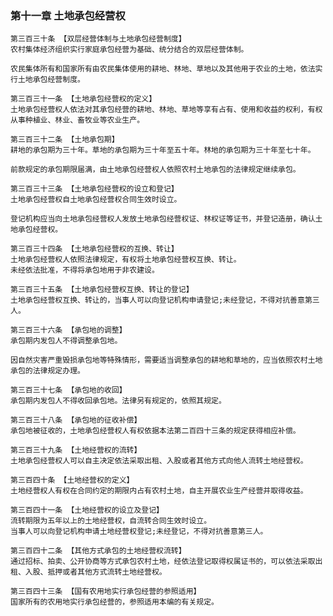 ### 第十一章 土地承包经营权

    第三百三十条 【双层经营体制与土地承包经营制度】
    农村集体经济组织实行家庭承包经营为基础、统分结合的双层经营体制。
    
    农民集体所有和国家所有由农民集体使用的耕地、林地、草地以及其他用于农业的土地，依法实行土地承包经营制度。
    
    第三百三十一条 【土地承包经营权的定义】
    土地承包经营权人依法对其承包经营的耕地、林地、草地等享有占有、使用和收益的权利，有权从事种植业、林业、畜牧业等农业生产。
    
    第三百三十二条 【土地承包期】
    耕地的承包期为三十年。草地的承包期为三十年至五十年。林地的承包期为三十年至七十年。
    
    前款规定的承包期限届满，由土地承包经营权人依照农村土地承包的法律规定继续承包。
    
    第三百三十三条 【土地承包经营权的设立和登记】
    土地承包经营权自土地承包经营权合同生效时设立。
    
    登记机构应当向土地承包经营权人发放土地承包经营权证、林权证等证书，并登记造册，确认土地承包经营权。
    
    第三百三十四条 【土地承包经营权的互换、转让】
    土地承包经营权人依照法律规定，有权将土地承包经营权互换、转让。
    未经依法批准，不得将承包地用于非农建设。
    
    第三百三十五条 【土地承包经营权互换、转让的登记】
    土地承包经营权互换、转让的，当事人可以向登记机构申请登记;未经登记，不得对抗善意第三人。
    
    第三百三十六条 【承包地的调整】
    承包期内发包人不得调整承包地。
    
    因自然灾害严重毁损承包地等特殊情形，需要适当调整承包的耕地和草地的，应当依照农村土地承包的法律规定办理。
    
    第三百三十七条 【承包地的收回】
    承包期内发包人不得收回承包地。法律另有规定的，依照其规定。
    
    第三百三十八条 【承包地的征收补偿】
    承包地被征收的，土地承包经营权人有权依据本法第二百四十三条的规定获得相应补偿。
    
    第三百三十九条 【土地经营权的流转】
    土地承包经营权人可以自主决定依法采取出租、入股或者其他方式向他人流转土地经营权。
    
    第三百四十条 【土地经营权的定义】
    土地经营权人有权在合同约定的期限内占有农村土地，自主开展农业生产经营并取得收益。
    
    第三百四十一条 【土地经营权的设立及登记】
    流转期限为五年以上的土地经营权，自流转合同生效时设立。
    当事人可以向登记机构申请土地经营权登记;未经登记，不得对抗善意第三人。
    
    第三百四十二条 【其他方式承包的土地经营权流转】
    通过招标、拍卖、公开协商等方式承包农村土地，经依法登记取得权属证书的，可以依法采取出租、入股、抵押或者其他方式流转土地经营权。
    
    第三百四十三条 【国有农用地实行承包经营的参照适用】
    国家所有的农用地实行承包经营的，参照适用本编的有关规定。
